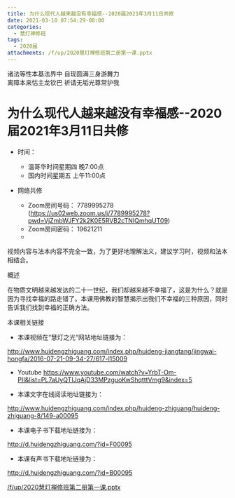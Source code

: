 ```yaml
---
title: 为什么现代人越来越没有幸福感--2020届2021年3月11日共修
date: 2021-03-10 07:54:29-08:00
categories:
  - 慧灯禅修班
tags:
  - 2020届
attachments: /f/up/2020慧灯禅修班第二册第一课.pptx
---
```

诸法等性本基法界中 自现圆满三身游舞力  
离障本来怙主龙钦巴 祈请无垢光尊常护我  

# 为什么现代人越来越没有幸福感--2020届2021年3月11日共修

- 时间：
  - 温哥华时间星期四 晚7:00点
  - 国内时间星期五 上午11:00点

- 网络共修
  - Zoom房间号码： 7789995278 (<https://us02web.zoom.us/j/7789995278?pwd=VjZmbWJFY2k2K0E5RVB2cTNIQmhqUT09>)
  - Zoom房间密码： 19621211
  - 
视频内容与法本内容不完全一致，为了更好地理解法义，建议学习时，视频和法本相结合。

概述

在物质文明越来越发达的二十一世纪，我们却越来越不幸福了，这是为什么？就是因为寻找幸福的路走错了。本课用佛教的智慧揭示出我们不幸福的三种原因，同时告诉我们找到幸福的正确方法。

本课相关链接

- 本课视频在“慧灯之光“网站地址链接为：

​<http://www.huidengzhiguang.com/index.php/huideng-jiangtang/jingwai-hongfa/2016-07-21-09-34-27/617-l15009>

- Youtube
  <https://www.youtube.com/watch?v=YrbT-Om-PII&list=PL7aUyQTIJqAjD33MPzguoKwShqtttVmg9&index=5>​

- 本课文字在线阅读地址链接为：

​<http://www.huidengzhiguang.com/index.php/huideng-zhiguang/huideng-zhiguang-8/149-a00095>​

- 本课电子书下载地址链接为：

​<http://d.huidengzhiguang.com/?id=F00095>​

- 本课有声书下载地址链接为：

​<http://d.huidengzhiguang.com/?id=B00095>​

[/f/up/2020慧灯禅修班第二册第一课.pptx](https://s3.ca-central-1.wasabisys.com/hddata/f.huidengchanxiu.net/hdv/f/up/2020慧灯禅修班第二册第一课.pptx)
